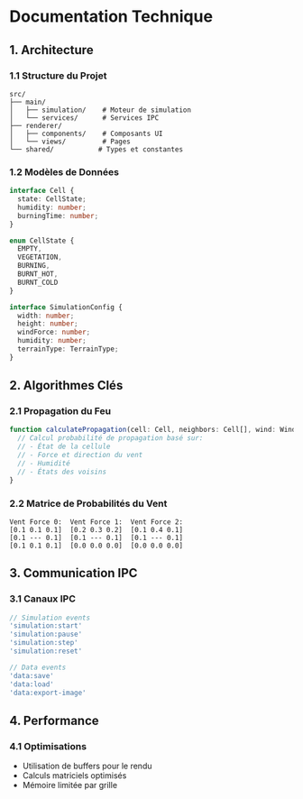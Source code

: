 # Documentation Technique

## 1. Architecture

### 1.1 Structure du Projet
```
src/
├── main/
│   ├── simulation/    # Moteur de simulation
│   └── services/      # Services IPC
├── renderer/
│   ├── components/    # Composants UI
│   └── views/         # Pages
└── shared/           # Types et constantes
```

### 1.2 Modèles de Données

```typescript
interface Cell {
  state: CellState;
  humidity: number;
  burningTime: number;
}

enum CellState {
  EMPTY,
  VEGETATION,
  BURNING,
  BURNT_HOT,
  BURNT_COLD
}

interface SimulationConfig {
  width: number;
  height: number;
  windForce: number;
  humidity: number;
  terrainType: TerrainType;
}
```

## 2. Algorithmes Clés

### 2.1 Propagation du Feu
```typescript
function calculatePropagation(cell: Cell, neighbors: Cell[], wind: Wind): Cell {
  // Calcul probabilité de propagation basé sur:
  // - État de la cellule
  // - Force et direction du vent
  // - Humidité
  // - États des voisins
}
```

### 2.2 Matrice de Probabilités du Vent
```
Vent Force 0:  Vent Force 1:  Vent Force 2:
[0.1 0.1 0.1]  [0.2 0.3 0.2]  [0.1 0.4 0.1]
[0.1 --- 0.1]  [0.1 --- 0.1]  [0.1 --- 0.1]
[0.1 0.1 0.1]  [0.0 0.0 0.0]  [0.0 0.0 0.0]
```

## 3. Communication IPC

### 3.1 Canaux IPC
```typescript
// Simulation events
'simulation:start'
'simulation:pause'
'simulation:step'
'simulation:reset'

// Data events
'data:save'
'data:load'
'data:export-image'
```

## 4. Performance

### 4.1 Optimisations
- Utilisation de buffers pour le rendu
- Calculs matriciels optimisés
- Mémoire limitée par grille
